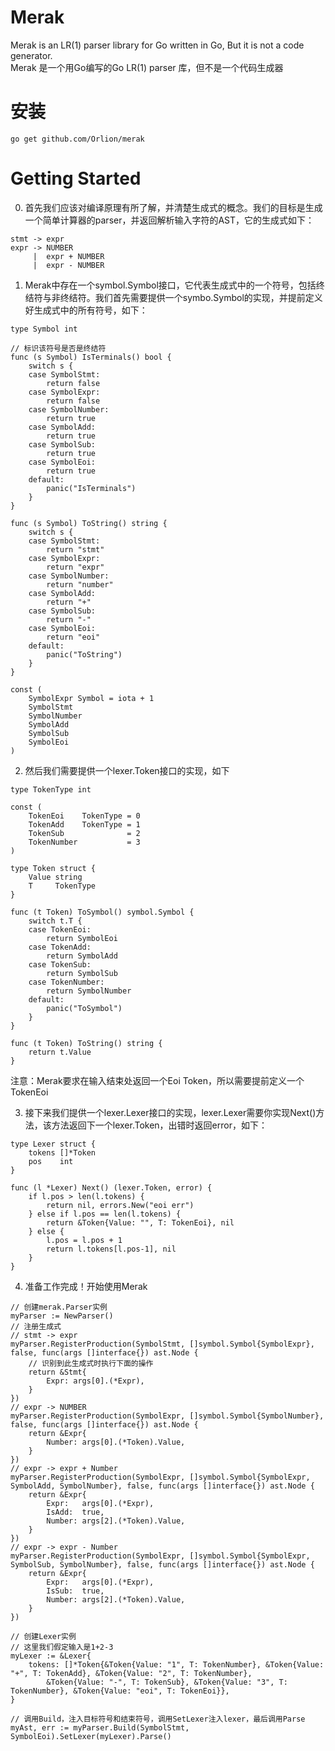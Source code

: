 # Merak
Merak is an LR(1) parser library for Go written in Go, But it is not a code generator.  
Merak 是一个用Go编写的Go LR(1) parser 库，但不是一个代码生成器   

# 安装
```
go get github.com/Orlion/merak
```

# Getting Started
0. 首先我们应该对编译原理有所了解，并清楚生成式的概念。我们的目标是生成一个简单计算器的parser，并返回解析输入字符的AST，它的生成式如下：
```
stmt -> expr
expr -> NUMBER
	 |  expr + NUMBER
	 |  expr - NUMBER
```
1. Merak中存在一个symbol.Symbol接口，它代表生成式中的一个符号，包括终结符与非终结符。我们首先需要提供一个symbo.Symbol的实现，并提前定义好生成式中的所有符号，如下：
```
type Symbol int

// 标识该符号是否是终结符
func (s Symbol) IsTerminals() bool {
	switch s {
	case SymbolStmt:
		return false
	case SymbolExpr:
		return false
	case SymbolNumber:
		return true
	case SymbolAdd:
		return true
	case SymbolSub:
		return true
	case SymbolEoi:
		return true
	default:
		panic("IsTerminals")
	}
}

func (s Symbol) ToString() string {
	switch s {
	case SymbolStmt:
		return "stmt"
	case SymbolExpr:
		return "expr"
	case SymbolNumber:
		return "number"
	case SymbolAdd:
		return "+"
	case SymbolSub:
		return "-"
	case SymbolEoi:
		return "eoi"
	default:
		panic("ToString")
	}
}

const (
	SymbolExpr Symbol = iota + 1
	SymbolStmt
	SymbolNumber
	SymbolAdd
	SymbolSub
	SymbolEoi
)

```
2. 然后我们需要提供一个lexer.Token接口的实现，如下
```
type TokenType int

const (
	TokenEoi    TokenType = 0
	TokenAdd    TokenType = 1
	TokenSub              = 2
	TokenNumber           = 3
)

type Token struct {
	Value string
	T     TokenType
}

func (t Token) ToSymbol() symbol.Symbol {
	switch t.T {
	case TokenEoi:
		return SymbolEoi
	case TokenAdd:
		return SymbolAdd
	case TokenSub:
		return SymbolSub
	case TokenNumber:
		return SymbolNumber
	default:
		panic("ToSymbol")
	}
}

func (t Token) ToString() string {
	return t.Value
}
```
注意：Merak要求在输入结束处返回一个Eoi Token，所以需要提前定义一个TokenEoi

3. 接下来我们提供一个lexer.Lexer接口的实现，lexer.Lexer需要你实现Next()方法，该方法返回下一个lexer.Token，出错时返回error，如下：
```
type Lexer struct {
	tokens []*Token
	pos    int
}

func (l *Lexer) Next() (lexer.Token, error) {
	if l.pos > len(l.tokens) {
		return nil, errors.New("eoi err")
	} else if l.pos == len(l.tokens) {
		return &Token{Value: "", T: TokenEoi}, nil
	} else {
		l.pos = l.pos + 1
		return l.tokens[l.pos-1], nil
	}
}
```
4. 准备工作完成！开始使用Merak
```
// 创建merak.Parser实例
myParser := NewParser()
// 注册生成式
// stmt -> expr
myParser.RegisterProduction(SymbolStmt, []symbol.Symbol{SymbolExpr}, false, func(args []interface{}) ast.Node {
    // 识别到此生成式时执行下面的操作
    return &Stmt{
        Expr: args[0].(*Expr),
    }
})
// expr -> NUMBER
myParser.RegisterProduction(SymbolExpr, []symbol.Symbol{SymbolNumber}, false, func(args []interface{}) ast.Node {
    return &Expr{
        Number: args[0].(*Token).Value,
    }
})
// expr -> expr + Number
myParser.RegisterProduction(SymbolExpr, []symbol.Symbol{SymbolExpr, SymbolAdd, SymbolNumber}, false, func(args []interface{}) ast.Node {
    return &Expr{
        Expr:   args[0].(*Expr),
        IsAdd:  true,
        Number: args[2].(*Token).Value,
    }
})
// expr -> expr - Number
myParser.RegisterProduction(SymbolExpr, []symbol.Symbol{SymbolExpr, SymbolSub, SymbolNumber}, false, func(args []interface{}) ast.Node {
    return &Expr{
        Expr:   args[0].(*Expr),
        IsSub:  true,
        Number: args[2].(*Token).Value,
    }
})

// 创建Lexer实例
// 这里我们假定输入是1+2-3
myLexer := &Lexer{
    tokens: []*Token{&Token{Value: "1", T: TokenNumber}, &Token{Value: "+", T: TokenAdd}, &Token{Value: "2", T: TokenNumber},
        &Token{Value: "-", T: TokenSub}, &Token{Value: "3", T: TokenNumber}, &Token{Value: "eoi", T: TokenEoi}},
}

// 调用Build，注入目标符号和结束符号，调用SetLexer注入lexer，最后调用Parse
myAst, err := myParser.Build(SymbolStmt, SymbolEoi).SetLexer(myLexer).Parse()
```
